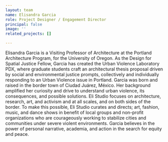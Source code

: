 ```yaml
---
layout: team
name: Elisandra Garcia
role: Project Designer / Engagement Director
principal: false
image: ''
related_projects: []

---
```

Elisandra Garcia is a Visiting Professor of Architecture at the Portland Architecture Program, for the University of Oregon. As the Design for Spatial Justice Fellow, Garcia has created the Urban Violence Laboratory PDX, where graduate students craft an architectural thesis proposal driven by social and environmental justice prompts, collectively and individually responding to an Urban Violence issue in Portland. Garcia was born and raised in the border town of Ciudad Juárez, México. Her background amplified her curiosity and drive to understand urban violence, its consequences, and possible solutions. Eli Studio focuses on architecture, research, art, and activism and at all scales, and on both sides of the border. To make this possible, Eli Studio curates and directs; art, fashion, music, and dance shows in benefit of local groups and non-profit organizations who are courageously working to stabilize cities and communities under severe violent environments. Garcia believes in the power of personal narrative, academia, and action in the search for equity and peace.